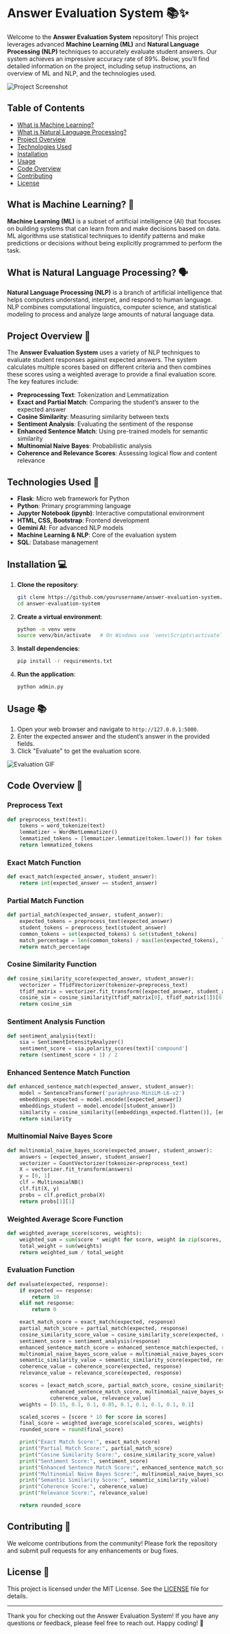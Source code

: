 # Answer Evaluation System 📚✨

Welcome to the **Answer Evaluation System** repository! This project leverages advanced **Machine Learning (ML)** and **Natural Language Processing (NLP)** techniques to accurately evaluate student answers. Our system achieves an impressive accuracy rate of 89%. Below, you'll find detailed information on the project, including setup instructions, an overview of ML and NLP, and the technologies used.

![Project Screenshot](screenshot/project_screenshot.png)

## Table of Contents

- [What is Machine Learning?](#what-is-machine-learning)
- [What is Natural Language Processing?](#what-is-natural-language-processing)
- [Project Overview](#project-overview)
- [Technologies Used](#technologies-used)
- [Installation](#installation)
- [Usage](#usage)
- [Code Overview](#code-overview)
- [Contributing](#contributing)
- [License](#license)

## What is Machine Learning? 🤖

**Machine Learning (ML)** is a subset of artificial intelligence (AI) that focuses on building systems that can learn from and make decisions based on data. ML algorithms use statistical techniques to identify patterns and make predictions or decisions without being explicitly programmed to perform the task.

## What is Natural Language Processing? 🗣️

**Natural Language Processing (NLP)** is a branch of artificial intelligence that helps computers understand, interpret, and respond to human language. NLP combines computational linguistics, computer science, and statistical modeling to process and analyze large amounts of natural language data.

## Project Overview 🌟

The **Answer Evaluation System** uses a variety of NLP techniques to evaluate student responses against expected answers. The system calculates multiple scores based on different criteria and then combines these scores using a weighted average to provide a final evaluation score. The key features include:

- **Preprocessing Text**: Tokenization and Lemmatization
- **Exact and Partial Match**: Comparing the student’s answer to the expected answer
- **Cosine Similarity**: Measuring similarity between texts
- **Sentiment Analysis**: Evaluating the sentiment of the response
- **Enhanced Sentence Match**: Using pre-trained models for semantic similarity
- **Multinomial Naive Bayes**: Probabilistic analysis
- **Coherence and Relevance Scores**: Assessing logical flow and content relevance

## Technologies Used 🚀

- **Flask**: Micro web framework for Python
- **Python**: Primary programming language
- **Jupyter Notebook (ipynb)**: Interactive computational environment
- **HTML, CSS, Bootstrap**: Frontend development
- **Gemini AI**: For advanced NLP models
- **Machine Learning & NLP**: Core of the evaluation system
- **SQL**: Database management

## Installation 💻

1. **Clone the repository**:
    ```bash
    git clone https://github.com/yourusername/answer-evaluation-system.git
    cd answer-evaluation-system
    ```

2. **Create a virtual environment**:
    ```bash
    python -m venv venv
    source venv/bin/activate   # On Windows use `venv\Scripts\activate`
    ```

3. **Install dependencies**:
    ```bash
    pip install -r requirements.txt
    ```


4. **Run the application**:
    ```bash
    python admin.py
    ```

## Usage 📚

1. Open your web browser and navigate to `http://127.0.0.1:5000`.
2. Enter the expected answer and the student’s answer in the provided fields.
3. Click "Evaluate" to get the evaluation score.

![Evaluation GIF](screenshot/evaluation_demo.gif)

## Code Overview 🧩

### Preprocess Text

```python
def preprocess_text(text):
    tokens = word_tokenize(text)
    lemmatizer = WordNetLemmatizer()
    lemmatized_tokens = [lemmatizer.lemmatize(token.lower()) for token in tokens]
    return lemmatized_tokens
```

### Exact Match Function

```python
def exact_match(expected_answer, student_answer):
    return int(expected_answer == student_answer)
```

### Partial Match Function

```python
def partial_match(expected_answer, student_answer):
    expected_tokens = preprocess_text(expected_answer)
    student_tokens = preprocess_text(student_answer)
    common_tokens = set(expected_tokens) & set(student_tokens)
    match_percentage = len(common_tokens) / max(len(expected_tokens), len(student_tokens))
    return match_percentage
```

### Cosine Similarity Function

```python
def cosine_similarity_score(expected_answer, student_answer):
    vectorizer = TfidfVectorizer(tokenizer=preprocess_text)
    tfidf_matrix = vectorizer.fit_transform([expected_answer, student_answer])
    cosine_sim = cosine_similarity(tfidf_matrix[0], tfidf_matrix[1])[0][0]
    return cosine_sim
```

### Sentiment Analysis Function

```python
def sentiment_analysis(text):
    sia = SentimentIntensityAnalyzer()
    sentiment_score = sia.polarity_scores(text)['compound']
    return (sentiment_score + 1) / 2
```

### Enhanced Sentence Match Function

```python
def enhanced_sentence_match(expected_answer, student_answer):
    model = SentenceTransformer('paraphrase-MiniLM-L6-v2')
    embeddings_expected = model.encode([expected_answer])
    embeddings_student = model.encode([student_answer])
    similarity = cosine_similarity([embeddings_expected.flatten()], [embeddings_student.flatten()])[0][0]
    return similarity
```

### Multinomial Naive Bayes Score

```python
def multinomial_naive_bayes_score(expected_answer, student_answer):
    answers = [expected_answer, student_answer]
    vectorizer = CountVectorizer(tokenizer=preprocess_text)
    X = vectorizer.fit_transform(answers)
    y = [0, 1]
    clf = MultinomialNB()
    clf.fit(X, y)
    probs = clf.predict_proba(X)
    return probs[1][1]
```

### Weighted Average Score Function

```python
def weighted_average_score(scores, weights):
    weighted_sum = sum(score * weight for score, weight in zip(scores, weights))
    total_weight = sum(weights)
    return weighted_sum / total_weight
```

### Evaluation Function

```python
def evaluate(expected, response):
    if expected == response:
        return 10
    elif not response:
        return 0

    exact_match_score = exact_match(expected, response)
    partial_match_score = partial_match(expected, response)
    cosine_similarity_score_value = cosine_similarity_score(expected, response)
    sentiment_score = sentiment_analysis(response)
    enhanced_sentence_match_score = enhanced_sentence_match(expected, response)
    multinomial_naive_bayes_score_value = multinomial_naive_bayes_score(expected, response)
    semantic_similarity_value = semantic_similarity_score(expected, response)
    coherence_value = coherence_score(expected, response)
    relevance_value = relevance_score(expected, response)

    scores = [exact_match_score, partial_match_score, cosine_similarity_score_value, sentiment_score,
              enhanced_sentence_match_score, multinomial_naive_bayes_score_value, semantic_similarity_value,
              coherence_value, relevance_value]
    weights = [0.15, 0.1, 0.1, 0.05, 0.1, 0.1, 0.1, 0.1, 0.1]

    scaled_scores = [score * 10 for score in scores]
    final_score = weighted_average_score(scaled_scores, weights)
    rounded_score = round(final_score)

    print("Exact Match Score:", exact_match_score)
    print("Partial Match Score:", partial_match_score)
    print("Cosine Similarity Score:", cosine_similarity_score_value)
    print("Sentiment Score:", sentiment_score)
    print("Enhanced Sentence Match Score:", enhanced_sentence_match_score)
    print("Multinomial Naive Bayes Score:", multinomial_naive_bayes_score_value)
    print("Semantic Similarity Score:", semantic_similarity_value)
    print("Coherence Score:", coherence_value)
    print("Relevance Score:", relevance_value)

    return rounded_score
```

## Contributing 🤝

We welcome contributions from the community! Please fork the repository and submit pull requests for any enhancements or bug fixes.

## License 📝

This project is licensed under the MIT License. See the [LICENSE](LICENSE) file for details.

---

Thank you for checking out the Answer Evaluation System! If you have any questions or feedback, please feel free to reach out. Happy coding! 🚀
